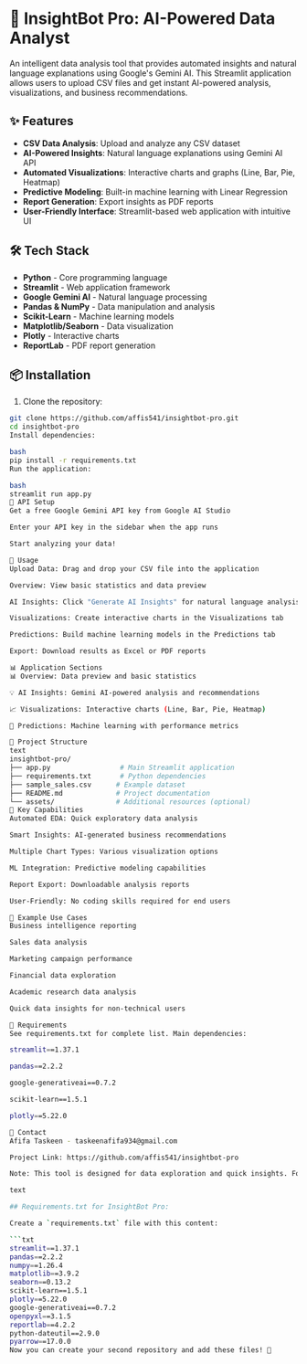 # 🤖 InsightBot Pro: AI-Powered Data Analyst

An intelligent data analysis tool that provides automated insights and natural language explanations using Google's Gemini AI. This Streamlit application allows users to upload CSV files and get instant AI-powered analysis, visualizations, and business recommendations.

## ✨ Features

- **CSV Data Analysis**: Upload and analyze any CSV dataset
- **AI-Powered Insights**: Natural language explanations using Gemini AI API
- **Automated Visualizations**: Interactive charts and graphs (Line, Bar, Pie, Heatmap)
- **Predictive Modeling**: Built-in machine learning with Linear Regression
- **Report Generation**: Export insights as PDF reports
- **User-Friendly Interface**: Streamlit-based web application with intuitive UI

## 🛠️ Tech Stack

- **Python** - Core programming language
- **Streamlit** - Web application framework
- **Google Gemini AI** - Natural language processing
- **Pandas & NumPy** - Data manipulation and analysis
- **Scikit-Learn** - Machine learning models
- **Matplotlib/Seaborn** - Data visualization
- **Plotly** - Interactive charts
- **ReportLab** - PDF report generation

## 📦 Installation

1. Clone the repository:
```bash
git clone https://github.com/affis541/insightbot-pro.git
cd insightbot-pro
Install dependencies:

bash
pip install -r requirements.txt
Run the application:

bash
streamlit run app.py
🔑 API Setup
Get a free Google Gemini API key from Google AI Studio

Enter your API key in the sidebar when the app runs

Start analyzing your data!

🚀 Usage
Upload Data: Drag and drop your CSV file into the application

Overview: View basic statistics and data preview

AI Insights: Click "Generate AI Insights" for natural language analysis

Visualizations: Create interactive charts in the Visualizations tab

Predictions: Build machine learning models in the Predictions tab

Export: Download results as Excel or PDF reports

📊 Application Sections
📊 Overview: Data preview and basic statistics

💡 AI Insights: Gemini AI-powered analysis and recommendations

📈 Visualizations: Interactive charts (Line, Bar, Pie, Heatmap)

🤖 Predictions: Machine learning with performance metrics

📁 Project Structure
text
insightbot-pro/
├── app.py                 # Main Streamlit application
├── requirements.txt       # Python dependencies
├── sample_sales.csv      # Example dataset
├── README.md             # Project documentation
└── assets/               # Additional resources (optional)
🌟 Key Capabilities
Automated EDA: Quick exploratory data analysis

Smart Insights: AI-generated business recommendations

Multiple Chart Types: Various visualization options

ML Integration: Predictive modeling capabilities

Report Export: Downloadable analysis reports

User-Friendly: No coding skills required for end users

📝 Example Use Cases
Business intelligence reporting

Sales data analysis

Marketing campaign performance

Financial data exploration

Academic research data analysis

Quick data insights for non-technical users

🔧 Requirements
See requirements.txt for complete list. Main dependencies:

streamlit==1.37.1

pandas==2.2.2

google-generativeai==0.7.2

scikit-learn==1.5.1

plotly==5.22.0

📧 Contact
Afifa Taskeen - taskeenafifa934@gmail.com

Project Link: https://github.com/affis541/insightbot-pro

Note: This tool is designed for data exploration and quick insights. For production use, additional validation and error handling should be implemented.

text

## Requirements.txt for InsightBot Pro:

Create a `requirements.txt` file with this content:

```txt
streamlit==1.37.1
pandas==2.2.2
numpy==1.26.4
matplotlib==3.9.2
seaborn==0.13.2
scikit-learn==1.5.1
plotly==5.22.0
google-generativeai==0.7.2
openpyxl==3.1.5
reportlab==4.2.2
python-dateutil==2.9.0
pyarrow==17.0.0
Now you can create your second repository and add these files! 🚀

